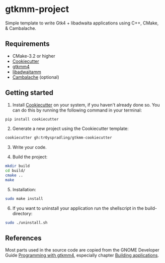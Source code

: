 # gtkmm-project

Simple template to write Gtk4 + libadwaita applications using C++, CMake, & Cambalache.

## Requirements
* CMake-3.2 or higher
* [Cookiecutter](https://github.com/cookiecutter/cookiecutter)
* [gtkmm4](https://gtkmm.org/en/index.html)
* [libadwaitamm](https://github.com/rofirrim/libadwaitamm/)
* [Cambalache](https://gitlab.gnome.org/jpu/cambalache) (optional)

## Getting started
1. Install [Cookiecutter](https://github.com/cookiecutter/cookiecutter) on your system, if you haven't already done so. You can do this by running the following command in your terminal:
```bash
pip install cookiecutter
```

2. Generate a new project using the Cookiecutter template:
```bash
cookiecutter gh:tr0yspradling/gtkmm-cookiecutter
```

3. Write your code.


4. Build the project:
```bash
mkdir build
cd build/
cmake ..
make
```
5. Installation:
```bash
sudo make install
```

6. If you want to uninstall your application run the shellscript in the build-directory:
```bash
sudo ./uninstall.sh
```

## References
Most parts used in the source code are copied from the GNOME Developer Guide [Programming with gtkmm4](https://gnome.pages.gitlab.gnome.org/gtkmm-documentation/ "Programming with gtkmm4"), especially chapter [Building applications](https://gnome.pages.gitlab.gnome.org/gtkmm-documentation/chapter-building-applications.html "Building applications").

